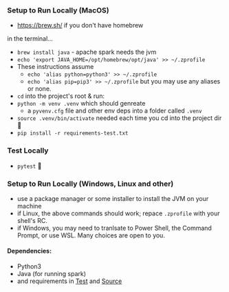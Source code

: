 ### Setup to Run Locally (MacOS)

 - https://brew.sh/ if you don't have homebrew 
 
 in the terminal...
 - `brew install java` - apache spark needs the jvm
 - `echo 'export JAVA_HOME=/opt/homebrew/opt/java' >> ~/.zprofile`
 - These instructions assume 
    - `echo 'alias python=python3' >> ~/.zprofile` 
    - `echo 'alias pip=pip3' >> ~/.zprofile` 
but you may use any aliases or none.
 - `cd` into the project's root & run:
 - `python -m venv .venv` which should genreate 
   - a `pyvenv.cfg` file and other env deps into a folder called `.venv`
 - `source .venv/bin/activate` needed each time you cd into the project dir :nauseated_face:
 - `pip install -r requirements-test.txt`

### Test Locally

 - `pytest` :tada:

### Setup to Run Locally (Windows, Linux and other)

 - use a package manager or some installer to install the JVM on your machine
 - if Linux, the above commands should work; repace `.zprofile` with your shell's RC.
 - if Windows, you may need to tranlsate to Power Shell, the Command Prompt, or use WSL. Many choices are open to you.

#### Dependencies:
 - Python3
 - Java (for running spark)
 - and requirements in [Test](requirements-test.txt) and [Source](requirements.txt)
